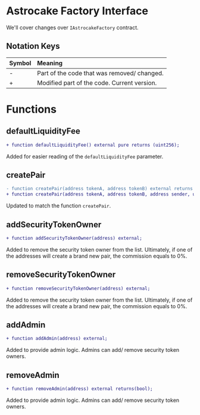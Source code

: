 # Astrocake Factory Interface

We'll cover changes over `IAstrocakeFactory` contract.

## Notation Keys

| Symbol | Meaning                                     |
| :----- | :------------------------------------------ |
| -      | Part of the code that was removed/ changed. |
| +      | Modified part of the code. Current version. |

# Functions

## defaultLiquidityFee

```diff
+ function defaultLiquidityFee() external pure returns (uint256);
```

Added for easier reading of the `defaultLiquidityFee` parameter.

## createPair

```diff
- function createPair(address tokenA, address tokenB) external returns (address pair);
+ function createPair(address tokenA, address tokenB, address sender, uint liquidityFee) external returns (address pair);
```

Updated to match the function `createPair`.

## addSecurityTokenOwner

```diff
+ function addSecurityTokenOwner(address) external;
```

Added to remove the security token owner from the list. Ultimately, if one of the addresses will create a brand new pair, the commission equals to 0%.

## removeSecurityTokenOwner

```diff
+ function removeSecurityTokenOwner(address) external;
```

Added to remove the security token owner from the list. Ultimately, if one of the addresses will create a brand new pair, the commission equals to 0%.

## addAdmin

```diff
+ function addAdmin(address) external;
```

Added to provide admin logic. Admins can add/ remove security token owners.

## removeAdmin

```diff
+ function removeAdmin(address) external returns(bool);
```

Added to provide admin logic. Admins can add/ remove security token owners.
